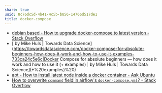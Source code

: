 ```yaml
---
share: true
uuid: 8c76dc5d-4b41-4c5b-b856-14766d517de1
title: docker-compose
---
```

* [debian based - How to upgrade docker-compose to latest version - Stack Overflow](https://stackoverflow.com/questions/49839028/how-to-upgrade-docker-compose-to-latest-version)
* [ by Mike Huls | Towards Data Science](https://towardsdatascience.com/docker-compose-for-absolute-beginners-how-does-it-work-and-how-to-use-it-examples-733ca24c5e6c|Docker Compose for absolute beginners — how does it work and how to use it (+ examples) | by Mike Huls | Towards Data Science](+%20examples)%20)
* [apt - How to install latest node inside a docker container - Ask Ubuntu](https://askubuntu.com/questions/720784/how-to-install-latest-node-inside-a-docker-container)
* [How to overwrite `command` field in airflow's `docker-compose.yml`? - Stack Overflow](https://stackoverflow.com/questions/69748619/how-to-overwrite-command-field-in-airflows-docker-compose-yml)